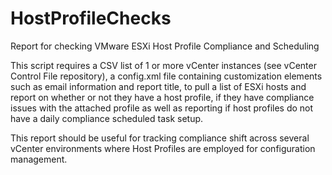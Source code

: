 # HostProfileChecks
Report for checking VMware ESXi Host Profile Compliance and Scheduling

This script requires a CSV list of 1 or more vCenter instances (see vCenter Control File repository), a config.xml file containing customization elements such as email information and report title, to pull a list of ESXi hosts and report on whether or not they have a host profile, if they have compliance issues with the attached profile as well as reporting if host profiles do not have a daily compliance scheduled task setup.

This report should be useful for tracking compliance shift across several vCenter environments where Host Profiles are employed for configuration management.
